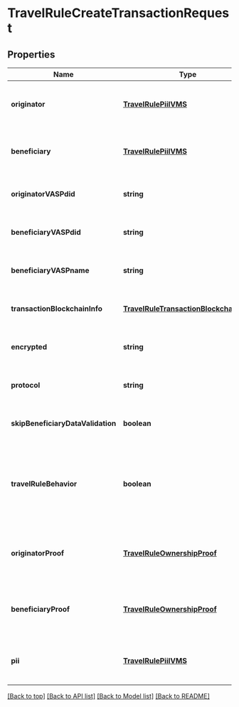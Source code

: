 # TravelRuleCreateTransactionRequest

## Properties

|Name | Type | Description | Notes|
|------------ | ------------- | ------------- | -------------|
|**originator** | [**TravelRulePiiIVMS**](TravelRulePiiIVMS.md) | Information about the originator of the transaction | [default to undefined]|
|**beneficiary** | [**TravelRulePiiIVMS**](TravelRulePiiIVMS.md) | Information about the beneficiary of the transaction | [default to undefined]|
|**originatorVASPdid** | **string** | The VASP ID of the transaction originator | [optional] [default to undefined]|
|**beneficiaryVASPdid** | **string** | The VASP ID of the transaction beneficiary | [optional] [default to undefined]|
|**beneficiaryVASPname** | **string** | The name of the VASP acting as the beneficiary | [optional] [default to undefined]|
|**transactionBlockchainInfo** | [**TravelRuleTransactionBlockchainInfo**](TravelRuleTransactionBlockchainInfo.md) | Information about the blockchain transaction | [optional] [default to undefined]|
|**encrypted** | **string** | Encrypted data related to the transaction | [optional] [default to undefined]|
|**protocol** | **string** | The protocol used to perform the travel rule | [optional] [default to undefined]|
|**skipBeneficiaryDataValidation** | **boolean** | Whether to skip validation of beneficiary data | [optional] [default to undefined]|
|**travelRuleBehavior** | **boolean** | Whether to check if the transaction is a TRAVEL_RULE in the beneficiary VASP\&#39;s jurisdiction | [optional] [default to undefined]|
|**originatorProof** | [**TravelRuleOwnershipProof**](TravelRuleOwnershipProof.md) | Ownership proof related to the originator of the transaction | [optional] [default to undefined]|
|**beneficiaryProof** | [**TravelRuleOwnershipProof**](TravelRuleOwnershipProof.md) | Ownership proof related to the beneficiary of the transaction | [optional] [default to undefined]|
|**pii** | [**TravelRulePiiIVMS**](TravelRulePiiIVMS.md) | Personal identifiable information related to the transaction | [optional] [default to undefined]|




[[Back to top]](#) [[Back to API list]](../../README.md#documentation-for-api-endpoints) [[Back to Model list]](../../README.md#documentation-for-models) [[Back to README]](../../README.md)
